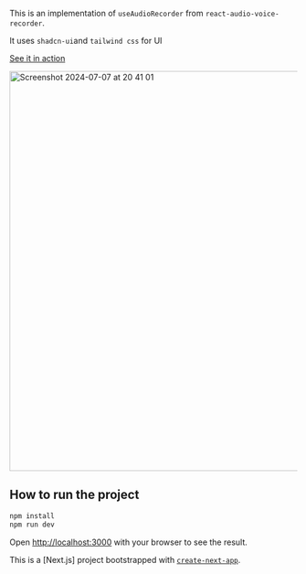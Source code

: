 
This is an implementation of `useAudioRecorder` from `react-audio-voice-recorder`. 

It uses `shadcn-ui`and `tailwind css` for UI

[See it in action]( https://react-audio-recorder-ign02.vercel.app/) 

<img width="700" alt="Screenshot 2024-07-07 at 20 41 01" src="https://github.com/ignabiz02/react-audio-recorder/assets/157225193/40a7de62-3e84-48ab-b34c-429a5f5bbc10">

## How to run the project
```bash
npm install
npm run dev
```
Open [http://localhost:3000](http://localhost:3000) with your browser to see the result.

This is a [Next.js] project bootstrapped with [`create-next-app`](https://github.com/vercel/next.js/tree/canary/packages/create-next-app).
